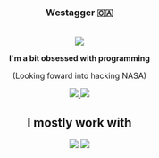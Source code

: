   <h3 align="center">Westagger 🇨🇦</h3>
  <br/>
  <div align="center">

  <img align="center" src="https://visitor-badge.laobi.icu/badge?page_id=Westagger.Westagger" />
  
   **I'm a bit obsessed with programming**

   (Looking foward into hacking NASA)

   </div>
  <div align="center"> 
    <a href="https://steamcommunity.com/id/Westagger/">
      <img src="https://img.shields.io/badge/Steam-000000?style=for-the-badge&logo=steam&logoColor=white" />
    </a>
    <a href="https://discord.com/users/759201612236718081" target="_blank">
       <img src="https://img.shields.io/badge/Discord-5865F2?style=for-the-badge&logo=discord&logoColor=white" target="_blank" />
    </a>
  </div>
  <h2 align="center">I mostly work with</h2>
  <div align="center">
      <img src="https://skillicons.dev/icons?i=html,css,js,lua,python" />
      <img src="https://skillicons.dev/icons?i=github,vercel,sublime" />
  </div>
  </div>
